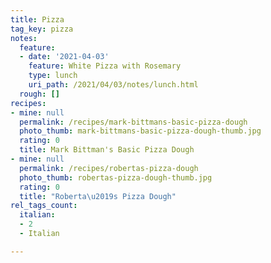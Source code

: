 ```yaml
---
title: Pizza
tag_key: pizza
notes:
  feature:
  - date: '2021-04-03'
    feature: White Pizza with Rosemary
    type: lunch
    uri_path: /2021/04/03/notes/lunch.html
  rough: []
recipes:
- mine: null
  permalink: /recipes/mark-bittmans-basic-pizza-dough
  photo_thumb: mark-bittmans-basic-pizza-dough-thumb.jpg
  rating: 0
  title: Mark Bittman's Basic Pizza Dough
- mine: null
  permalink: /recipes/robertas-pizza-dough
  photo_thumb: robertas-pizza-dough-thumb.jpg
  rating: 0
  title: "Roberta\u2019s Pizza Dough"
rel_tags_count:
  italian:
  - 2
  - Italian

---
```

